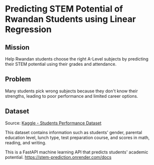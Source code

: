 # Predicting STEM Potential of Rwandan Students using Linear Regression

## Mission
Help Rwandan students choose the right A-Level subjects by predicting their STEM potential using their grades and attendance.

## Problem
Many students pick wrong subjects because they don't know their strengths, leading to poor performance and limited career options.

## Dataset
Source: [Kaggle - Students Performance Dataset](https://www.kaggle.com/datasets/rabieelkharoua/students-performance-dataset)

This dataset contains information such as students' gender, parental education level, lunch type, test preparation course, and scores in math, reading, and writing.


This is a FastAPI machine learning API that predicts students' academic potential. 
https://stem-prediction.onrender.com/docs